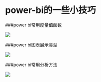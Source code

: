 # power-bi的一些小技巧

###power bi常用度量值函数

![](https://img.ibolee.com/git_blog/%E5%B8%B8%E7%94%A8%E5%BA%A6%E9%87%8F%E5%80%BC%E5%85%AC%E5%BC%8F.png)

###power bi图表展示类型

![](https://img.ibolee.com/git_blog/%E4%BD%A0%E6%83%B3%E5%B1%95%E7%A4%BA%E4%BB%80%E4%B9%88.png)

###power bi常用分析方法

![](https://img.ibolee.com/git_blog/2.png)

